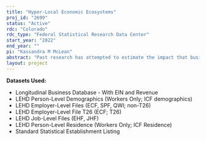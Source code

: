 ```yaml
---
title: "Hyper-Local Economic Ecosystems"
proj_id: "2699"
status: "Active"
rdc: "Colorado"
rdc_type: "Federal Statistical Research Data Center"
start_year: "2022"
end_year: ""
pi: "Kassandra M McLean"
abstract: "Past research has attempted to estimate the impact that business closures have on local economies and labor markets, but these efforts have been hampered by limited public data availability and a lack of linked employer-employee data. The current study combines external, open-source mapping data with restricted establishment and worker-level data from the Longitudinal Business Database (LBD), County Business Patterns Business Register (CBPBR), and Longitudinal Employer Household Dynamics (LEHD) files to assess the impacts of such closures in very small areas called Hyper-Local Economic Ecosystems, or HLEEs. Using a synthetic controls design to compare HLEEs that do and do not experience closures over a given period, we can estimate how closures impact other local businesses, assess how these impacts differ by business type (such as in/out of sector of the closing business), and extend these findings to worker and resident outcomes that have not been explored previously."
layout: project
---
```


**Datasets Used:**

  - Longitudinal Business Database - With EIN and Revenue 
  - LEHD Person-Level Demographics (Workers Only; ICF demographics) 
  - LEHD Employer-Level Files (ECF, SPF, QWI; non-T26) 
  - LEHD Employer-Level File T26 (ECF; T26) 
  - LEHD Job-Level Files (EHF, JHF) 
  - LEHD Person-Level Residence (Workers Only; ICF Residence) 
  - Standard Statistical Establishment Listing 

